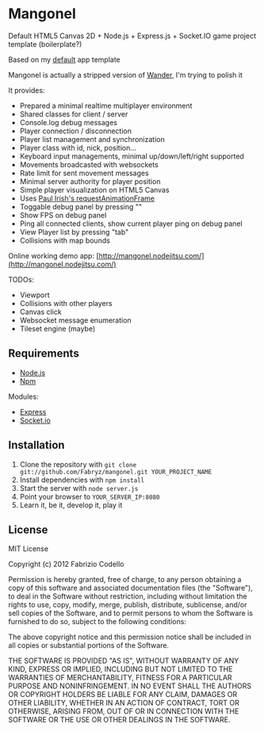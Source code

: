Mangonel
======

Default HTML5 Canvas 2D + Node.js + Express.js + Socket.IO game project template (boilerplate?)

Based on my [default](https://github.com/Fabryz/default) app template

Mangonel is actually a stripped version of [Wander](https://github.com/Fabryz/wander), I'm trying to polish it

It provides:

* Prepared a minimal realtime multiplayer environment
* Shared classes for client / server
* Console.log debug messages
* Player connection / disconnection
* Player list management and synchronization
* Player class with id, nick, position...
* Keyboard input managements, minimal up/down/left/right supported
* Movements broadcasted with websockets
* Rate limit for sent movement messages
* Minimal server authority for player position
* Simple player visualization on HTML5 Canvas
* Uses [Paul Irish's requestAnimationFrame](http://paulirish.com/2011/requestanimationframe-for-smart-animating/)
* Toggable debug panel by pressing "\"
* Show FPS on debug panel
* Ping all connected clients, show current player ping on debug panel
* View Player list by pressing "tab"
* Collisions with map bounds

Online working demo app: [http://mangonel.nodejitsu.com/](http://mangonel.nodejitsu.com/)

TODOs:

* Viewport
* Collisions with other players
* Canvas click
* Websocket message enumeration
* Tileset engine (maybe)

Requirements
------------

* [Node.js](http://nodejs.org/)
* [Npm](http://npmjs.org/)

Modules:

* [Express](http://expressjs.com/)
* [Socket.io](http://socket.io/)

Installation
----------

1. Clone the repository with ``git clone git://github.com/Fabryz/mangonel.git YOUR_PROJECT_NAME``
2. Install dependencies with ``npm install``
3. Start the server with ``node server.js``
4. Point your browser to ``YOUR_SERVER_IP:8080``
5. Learn it, be it, develop it, play it

License
-------

MIT License

Copyright (c) 2012 Fabrizio Codello

Permission is hereby granted, free of charge, to any person obtaining
a copy of this software and associated documentation files (the
"Software"), to deal in the Software without restriction, including
without limitation the rights to use, copy, modify, merge, publish,
distribute, sublicense, and/or sell copies of the Software, and to
permit persons to whom the Software is furnished to do so, subject to
the following conditions:

The above copyright notice and this permission notice shall be
included in all copies or substantial portions of the Software.

THE SOFTWARE IS PROVIDED "AS IS", WITHOUT WARRANTY OF ANY KIND,
EXPRESS OR IMPLIED, INCLUDING BUT NOT LIMITED TO THE WARRANTIES OF
MERCHANTABILITY, FITNESS FOR A PARTICULAR PURPOSE AND
NONINFRINGEMENT. IN NO EVENT SHALL THE AUTHORS OR COPYRIGHT HOLDERS BE
LIABLE FOR ANY CLAIM, DAMAGES OR OTHER LIABILITY, WHETHER IN AN ACTION
OF CONTRACT, TORT OR OTHERWISE, ARISING FROM, OUT OF OR IN CONNECTION
WITH THE SOFTWARE OR THE USE OR OTHER DEALINGS IN THE SOFTWARE.